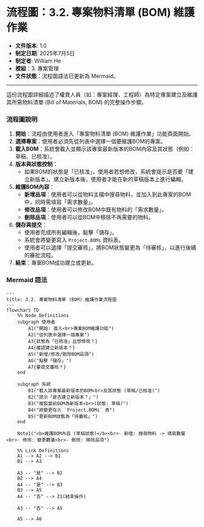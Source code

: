 # 流程圖：3.2. 專案物料清單 (BOM) 維護作業

* **文件版本**: 1.0
* **制定日期**: 2025年7月5日
* **制定者**: William He
* **模組**：3. 專案管理
* **文件狀態**：流程圖語法已更新為 Mermaid。

---

這份流程圖詳細描述了權責人員（如：專案經理、工程師）為特定專案建立及維護其所需物料清單 (Bill of Materials, BOM) 的完整操作步驟。

### 流程圖說明

1.  **開始**：流程由使用者進入「專案物料清單 (BOM) 維護作業」功能頁面開始。
2.  **選擇專案**：使用者必須先從列表中選擇一個要維護BOM的專案。
3.  **載入BOM**：系統會載入並顯示該專案最新版本的BOM內容及其狀態（例如：草稿、已核准）。
4.  **版本與狀態控制**：
    * 如果BOM的狀態是「已核准」，使用者若想修改，系統會提示是否要「建立新版本」。建立新版本後，使用者才能在新的草稿版本上進行編輯。
5.  **維護BOM內容**：
    * **新增品項**：使用者可以從物料主檔中搜尋物料，並加入到此專案的BOM中，同時需填寫「需求數量」。
    * **修改品項**：使用者可以修改BOM中既有物料的「需求數量」。
    * **刪除品項**：使用者可以從BOM中移除不再需要的物料。
6.  **儲存與提交**：
    * 使用者完成所有編輯後，點擊「儲存」。
    * 系統會將變更寫入 `Project.BOMs` 資料表。
    * 使用者可以選擇「提交審核」，將BOM狀態變更為「待審核」，以進行後續的審批流程。
7.  **結束**：專案BOM成功建立或更新。

### Mermaid 語法

```mermaid
---
title: 3.2. 專案物料清單 (BOM) 維護作業流程圖
---
flowchart TD
    %% Node Definitions
    subgraph 使用者
        A1("開始: 進入<br>專案BOM維護功能")
        A2("從列表中選擇一個專案")
        A3{狀態為「已核准」且想修改？}
        A4{確認建立新版本？}
        A5("新增/修改/刪除BOM品項")
        A6("點擊「儲存」")
        A7{要提交審核？}
    end

    subgraph 系統
        B1("載入該專案最新版本的BOM<br>及其狀態 (草稿/已核准)")
        B2("提示「是否建立新版本？」")
        B3("複製當前BOM為新版本<br>(狀態: 草稿)")
        B4("將變更存入 `Project.BOMs` 表")
        B5("更新BOM狀態為「待審核」")
    end
    
    Note1("<b>維護BOM內容 (草稿狀態)</b><br>· 新增: 搜尋物料 -> 填寫數量<br>· 修改: 變更數量<br>· 刪除: 移除品項")

    %% Link Definitions
    A1 --> A2 --> B1
    B1 --> A3
    
    A3 -- "是" --> B2
    B2 --> A4
    A4 -- "是" --> B3
    B3 --> A5
    A4 -- "否" --> Z1(結束操作)
    
    A3 -- "否" --> A5
    
    A5 --> A6